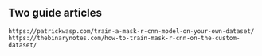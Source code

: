 ## Two guide articles
	https://patrickwasp.com/train-a-mask-r-cnn-model-on-your-own-dataset/
	https://thebinarynotes.com/how-to-train-mask-r-cnn-on-the-custom-dataset/
